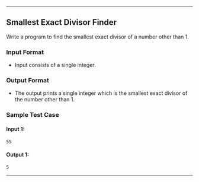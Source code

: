 
---

## Smallest Exact Divisor Finder

Write a program to find the smallest exact divisor of a number other than 1.

### Input Format

- Input consists of a single integer.

### Output Format

- The output prints a single integer which is the smallest exact divisor of the number other than 1.

### Sample Test Case

#### Input 1:
```
55
```

#### Output 1:
```
5
```

---